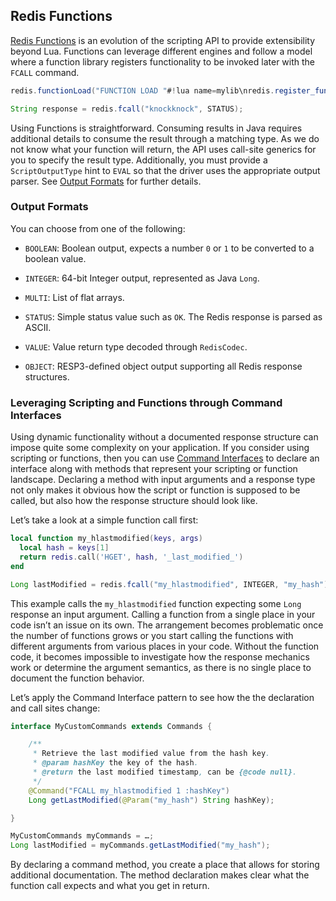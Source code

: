 ## Redis Functions

[Redis Functions](https://redis.io/topics/functions-intro) is an
evolution of the scripting API to provide extensibility beyond Lua.
Functions can leverage different engines and follow a model where a
function library registers functionality to be invoked later with the
`FCALL` command.

<div class="informalexample">

``` java
redis.functionLoad("FUNCTION LOAD "#!lua name=mylib\nredis.register_function('knockknock', function() return 'Who\\'s there?' end)");

String response = redis.fcall("knockknock", STATUS);
```

</div>

Using Functions is straightforward. Consuming results in Java requires
additional details to consume the result through a matching type. As we
do not know what your function will return, the API uses call-site
generics for you to specify the result type. Additionally, you must
provide a `ScriptOutputType` hint to `EVAL` so that the driver uses the
appropriate output parser. See [Output Formats](#output-formats) for
further details.

### Output Formats

You can choose from one of the following:

- `BOOLEAN`: Boolean output, expects a number `0` or `1` to be converted
  to a boolean value.

- `INTEGER`: 64-bit Integer output, represented as Java `Long`.

- `MULTI`: List of flat arrays.

- `STATUS`: Simple status value such as `OK`. The Redis response is
  parsed as ASCII.

- `VALUE`: Value return type decoded through `RedisCodec`.

- `OBJECT`: RESP3-defined object output supporting all Redis response
  structures.

### Leveraging Scripting and Functions through Command Interfaces

Using dynamic functionality without a documented response structure can
impose quite some complexity on your application. If you consider using
scripting or functions, then you can use [Command
Interfaces](../redis-command-interfaces.md) to declare
an interface along with methods that represent your scripting or
function landscape. Declaring a method with input arguments and a
response type not only makes it obvious how the script or function is
supposed to be called, but also how the response structure should look
like.

Let’s take a look at a simple function call first:

<div class="informalexample">

``` lua
local function my_hlastmodified(keys, args)
  local hash = keys[1]
  return redis.call('HGET', hash, '_last_modified_')
end
```

</div>

<div class="informalexample">

``` java
Long lastModified = redis.fcall("my_hlastmodified", INTEGER, "my_hash");
```

</div>

This example calls the `my_hlastmodified` function expecting some `Long`
response an input argument. Calling a function from a single place in
your code isn’t an issue on its own. The arrangement becomes problematic
once the number of functions grows or you start calling the functions
with different arguments from various places in your code. Without the
function code, it becomes impossible to investigate how the response
mechanics work or determine the argument semantics, as there is no
single place to document the function behavior.

Let’s apply the Command Interface pattern to see how the the declaration
and call sites change:

<div class="informalexample">

``` java
interface MyCustomCommands extends Commands {

    /**
     * Retrieve the last modified value from the hash key.
     * @param hashKey the key of the hash.
     * @return the last modified timestamp, can be {@code null}.
     */
    @Command("FCALL my_hlastmodified 1 :hashKey")
    Long getLastModified(@Param("my_hash") String hashKey);

}

MyCustomCommands myCommands = …;
Long lastModified = myCommands.getLastModified("my_hash");
```

</div>

By declaring a command method, you create a place that allows for
storing additional documentation. The method declaration makes clear
what the function call expects and what you get in return.